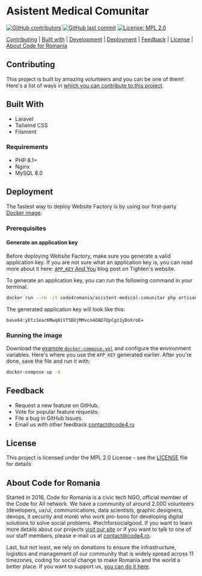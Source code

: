# Asistent Medical Comunitar

[![GitHub contributors][ico-contributors]][link-contributors]
[![GitHub last commit][ico-last-commit]][link-last-commit]
[![License: MPL 2.0][ico-license]][link-license]

[Contributing](#contributing) | [Built with](#built-with) | [Development](#development) | [Deployment](#deployment) | [Feedback](#feedback) | [License](#license) | [About Code for Romania](#about-code-for-romania)

## Contributing

This project is built by amazing volunteers and you can be one of them! Here's a list of ways in [which you can contribute to this project][link-contributing].

## Built With
-   Laravel
-   Tailwind CSS
-   Filament

### Requirements
-   PHP 8.1+
-   Nginx
-   MySQL 8.0

## Deployment

The fastest way to deploy Website Factory is by using our first-party [Docker image](https://hub.docker.com/r/code4romania/asistent-medical-comunitar).

### Prerequisites

#### Generate an application key

Before deploying Website Factory, make sure you generate a valid application key. If you are not sure what an application key is, you can read more about it here: [`APP_KEY` And You](https://tighten.com/blog/app-key-and-you/) blog post on Tighten's website.

To generate an application key, you can run the following command in your terminal.

```sh
docker run --rm -it code4romania/asistent-medical-comunitar php artisan key:generate --show
```

The generated application key will look like this:

```
base64:yEtz1eacKMwq0iVT5BUjMMvcn4OAD7QpCgz1yDoXroE=
```

### Running the image

Download the [example `docker-compose.yml`](docs/examples/docker-compose.yml) and configure the environment variables. Here's where you use the `APP_KEY` generated earlier. After you're done, save the file and run it with:

```sh
docker-compose up -d
```

## Feedback

* Request a new feature on GitHub.
* Vote for popular feature requests.
* File a bug in GitHub Issues.
* Email us with other feedback contact@code4.ro

## License

This project is licensed under the MPL 2.0 License - see the [LICENSE](LICENSE) file for details

## About Code for Romania

Started in 2016, Code for Romania is a civic tech NGO, official member of the Code for All network. We have a community of around 2.000 volunteers (developers, ux/ui, communications, data scientists, graphic designers, devops, it security and more) who work pro-bono for developing digital solutions to solve social problems. #techforsocialgood. If you want to learn more details about our projects [visit our site][link-code4] or if you want to talk to one of our staff members, please e-mail us at contact@code4.ro.

Last, but not least, we rely on donations to ensure the infrastructure, logistics and management of our community that is widely spread across 11 timezones, coding for social change to make Romania and the world a better place. If you want to support us, [you can do it here][link-donate].


[ico-contributors]: https://img.shields.io/github/contributors/code4romania/asistent-medical-comunitar.svg?style=for-the-badge
[ico-last-commit]: https://img.shields.io/github/last-commit/code4romania/asistent-medical-comunitar.svg?style=for-the-badge
[ico-license]: https://img.shields.io/badge/license-MPL%202.0-brightgreen.svg?style=for-the-badge

[link-contributors]: https://github.com/code4romania/asistent-medical-comunitar/graphs/contributors
[link-last-commit]: https://github.com/code4romania/asistent-medical-comunitar/commits/main
[link-license]: https://opensource.org/licenses/MPL-2.0
[link-contributing]: https://github.com/code4romania/.github/blob/main/CONTRIBUTING.md

[link-code4]: https://www.code4.ro/en/
[link-donate]: https://code4.ro/en/donate/
